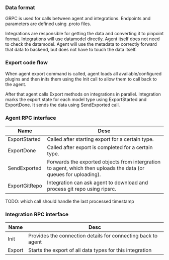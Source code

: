 ### Data format

GRPC is used for calls between agent and integrations. Endpoints and parameters are defined using .proto files.

Integrations are responsible for getting the data and converting it to pinpoint format. Integrations will use datamodel directly. Agent itself does not need to check the datamodel. Agent will use the metadata to correctly forward that data to backend, but does not have to touch the data itself.

### Export code flow

When agent export command is called, agent loads all available/configured plugins and then inits them using the Init call to allow them to call back to the agent.

After that agent calls Export methods on integrations in parallel. Integration marks the export state for each model type using ExportStarted and ExportDone. It sends the data using SendExported call.

### Agent RPC interface

Name | Desc
--- | ---
ExportStarted | Called after starting export for a certain type.
ExportDone | Called after export is completed for a certain type. 
SendExported | Forwards the exported objects from intergration to agent, which then uploads the data (or queues for uploading).
ExportGitRepo | Integration can ask agent to download and process git repo using ripsrc.

TODO: which call should handle the last processed timestamp

### Integration RPC interface

Name | Desc
--- | ---
Init | Provides the connection details for connecting back to agent
Export | Starts the export of all data types for this integration